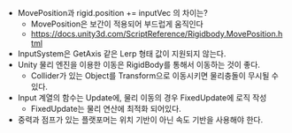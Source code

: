 - MovePosition과 rigid.position += inputVec 의 차이는?
	- MovePosition은 보간이 적용되어 부드럽게 움직인다
	-  https://docs.unity3d.com/ScriptReference/Rigidbody.MovePosition.html
- InputSystem은 GetAxis 같은 Lerp 형태 값이 지원되지 않는다.
- Unity 물리 엔진을 이용한 이동은 RigidBody를 통해서 이동하는 것이 좋다.
	- Collider가 있는 Object를 Transform으로 이동시키면 물리충돌이 무시될 수 있다.
- Input 계열의 함수는 Update에, 물리 이동의 경우 FixedUpdate에 로직 작성
	- FixedUpdate는 물리 연산에 최적화 되어있다.
- 중력과 점프가 있는 플랫포머는 위치 기반이 아닌 속도 기반을 사용해야 한다.